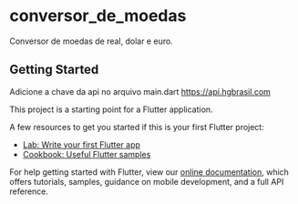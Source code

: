 # conversor_de_moedas

Conversor de moedas de real, dolar e euro.

## Getting Started

Adicione a chave da api no arquivo main.dart
https://api.hgbrasil.com

This project is a starting point for a Flutter application.

A few resources to get you started if this is your first Flutter project:

- [Lab: Write your first Flutter app](https://flutter.dev/docs/get-started/codelab)
- [Cookbook: Useful Flutter samples](https://flutter.dev/docs/cookbook)

For help getting started with Flutter, view our
[online documentation](https://flutter.dev/docs), which offers tutorials,
samples, guidance on mobile development, and a full API reference.
